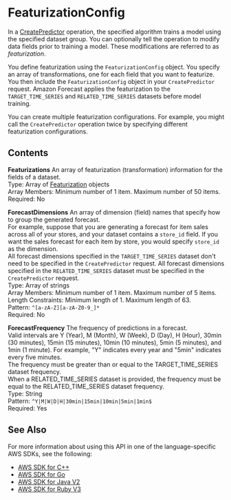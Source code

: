 # FeaturizationConfig<a name="API_FeaturizationConfig"></a>

In a [CreatePredictor](API_CreatePredictor.md) operation, the specified algorithm trains a model using the specified dataset group\. You can optionally tell the operation to modify data fields prior to training a model\. These modifications are referred to as *featurization*\.

You define featurization using the `FeaturizationConfig` object\. You specify an array of transformations, one for each field that you want to featurize\. You then include the `FeaturizationConfig` object in your `CreatePredictor` request\. Amazon Forecast applies the featurization to the `TARGET_TIME_SERIES` and `RELATED_TIME_SERIES` datasets before model training\.

You can create multiple featurization configurations\. For example, you might call the `CreatePredictor` operation twice by specifying different featurization configurations\.

## Contents<a name="API_FeaturizationConfig_Contents"></a>

 **Featurizations**   <a name="forecast-Type-FeaturizationConfig-Featurizations"></a>
An array of featurization \(transformation\) information for the fields of a dataset\.  
Type: Array of [Featurization](API_Featurization.md) objects  
Array Members: Minimum number of 1 item\. Maximum number of 50 items\.  
Required: No

 **ForecastDimensions**   <a name="forecast-Type-FeaturizationConfig-ForecastDimensions"></a>
An array of dimension \(field\) names that specify how to group the generated forecast\.  
For example, suppose that you are generating a forecast for item sales across all of your stores, and your dataset contains a `store_id` field\. If you want the sales forecast for each item by store, you would specify `store_id` as the dimension\.  
All forecast dimensions specified in the `TARGET_TIME_SERIES` dataset don't need to be specified in the `CreatePredictor` request\. All forecast dimensions specified in the `RELATED_TIME_SERIES` dataset must be specified in the `CreatePredictor` request\.  
Type: Array of strings  
Array Members: Minimum number of 1 item\. Maximum number of 5 items\.  
Length Constraints: Minimum length of 1\. Maximum length of 63\.  
Pattern: `^[a-zA-Z][a-zA-Z0-9_]*`   
Required: No

 **ForecastFrequency**   <a name="forecast-Type-FeaturizationConfig-ForecastFrequency"></a>
The frequency of predictions in a forecast\.  
Valid intervals are Y \(Year\), M \(Month\), W \(Week\), D \(Day\), H \(Hour\), 30min \(30 minutes\), 15min \(15 minutes\), 10min \(10 minutes\), 5min \(5 minutes\), and 1min \(1 minute\)\. For example, "Y" indicates every year and "5min" indicates every five minutes\.  
The frequency must be greater than or equal to the TARGET\_TIME\_SERIES dataset frequency\.  
When a RELATED\_TIME\_SERIES dataset is provided, the frequency must be equal to the RELATED\_TIME\_SERIES dataset frequency\.  
Type: String  
Pattern: `^Y|M|W|D|H|30min|15min|10min|5min|1min$`   
Required: Yes

## See Also<a name="API_FeaturizationConfig_SeeAlso"></a>

For more information about using this API in one of the language\-specific AWS SDKs, see the following:
+  [AWS SDK for C\+\+](https://docs.aws.amazon.com/goto/SdkForCpp/forecast-2018-06-26/FeaturizationConfig) 
+  [AWS SDK for Go](https://docs.aws.amazon.com/goto/SdkForGoV1/forecast-2018-06-26/FeaturizationConfig) 
+  [AWS SDK for Java V2](https://docs.aws.amazon.com/goto/SdkForJavaV2/forecast-2018-06-26/FeaturizationConfig) 
+  [AWS SDK for Ruby V3](https://docs.aws.amazon.com/goto/SdkForRubyV3/forecast-2018-06-26/FeaturizationConfig) 